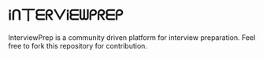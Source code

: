 # Ꭵᑎ丅ᗴᖇᐯᎥᗴᗯᑭᖇᗴᑭ
InterviewPrep is a community driven platform for interview preparation. Feel free to fork this repository for contribution.
